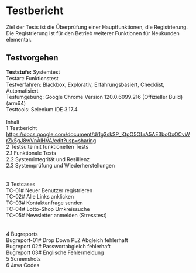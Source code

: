# Testbericht
Ziel der Tests ist die Überprüfung einer Hauptfunktionen, die Registrierung. 
Die Registrierung ist für den Betrieb weiterer Funktionen für Neukunden elementar. 

## Testvorgehen

**Teststufe:** Systemtest  <br>
Testart: Funktionstest  <br>
Testverfahren: Blackbox, Explorativ, Erfahrungsbasiert, Checklist, Automatisiert <br>
Testumgebung: Google Chrome Version 120.0.6099.216 (Offizieller Build) (arm64) <br>
Testtools: Selenium IDE 3.17.4
 <br> <br>
Inhalt <br>
1 Testbericht <br> https://docs.google.com/document/d/1g3skSP_KtpO5OLrA5AE3bcQxOCvWrZk5gJ8wVnAlHVA/edit?usp=sharing <br>
2 Testsuite mit funktionellen Tests <br>
  2.1 Funktionale Tests <br>
  2.2 Systemintegrität und Resillienz <br>
  2.3 Systemprüfung und Wiederherstellungen <br>
   <br> <br>
3 Testcases  <br>
      TC-01# Neuer Benutzer registrieren <br>
      TC-02# Alle Links anklicken <br>
      TC-03# Kontaktanfrage senden <br>
      TC-04# Lotto-Shop Umkreissuche <br>
      TC-05# Newsletter anmelden (Stresstest) <br>
   <br> <br>
4 Bugreports <br>
       Bugreport-01#  Drop Down PLZ Abgleich fehlerhaft <br>
       Bugreport 02# Passwortabgleich fehlerhaft <br>
       Bugreport 03# Englische Fehlermeldung <br>
5 Screenshots <br>
6 Java Codes <br>
